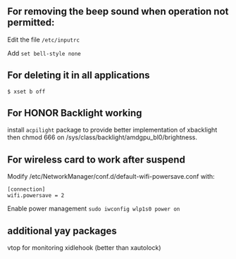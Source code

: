 ## For removing the beep sound when operation not permitted:

Edit the file `/etc/inputrc`

Add `set bell-style none`

## For deleting it in all applications

`$ xset b off`


## For HONOR Backlight working

install `acpilight` package to provide better implementation of xbacklight
then chmod 666 on /sys/class/backlight/amdgpu_bl0/brightness.

## For wireless card to work after suspend

Modify /etc/NetworkManager/conf.d/default-wifi-powersave.conf with:
```text
[connection]
wifi.powersave = 2
```

Enable power management
`sudo iwconfig wlp1s0 power on`

## additional yay packages

vtop for monitoring
xidlehook (better than xautolock)
